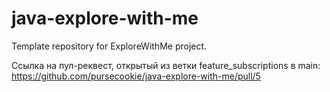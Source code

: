 # java-explore-with-me
Template repository for ExploreWithMe project.

Ссылка на пул-реквест, открытый из ветки feature_subscriptions в main: https://github.com/pursecookie/java-explore-with-me/pull/5
